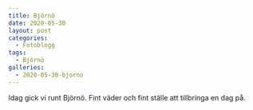```yaml
---
title: Björnö
date: 2020-05-30
layout: post
categories:
  - Fotoblogg
tags:
  - Björnö
galleries:
  - 2020-05-30-bjorno
---
```


Idag gick vi runt Björnö. Fint väder och fint ställe att tillbringa en dag på.
